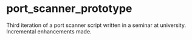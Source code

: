 # port_scanner_prototype
Third iteration of a port scanner script written in a seminar at university. Incremental enhancements made.
